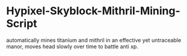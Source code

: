 # Hypixel-Skyblock-Mithril-Mining-Script
automatically mines titanium and mithril in an effective yet untraceable manor, moves head slowly over time to battle anti xp.
